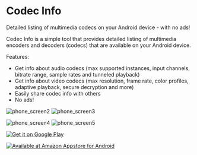 # Codec Info
Detailed listing of multimedia codecs on your Android device - with no ads!

Codec Info is a simple tool that provides detailed listing of multimedia encoders and decoders (codecs) that are available on your Android device.

Features:
- Get info about audio codecs (max supported instances, input channels, bitrate range, sample rates and tunneled playback)
- Get info about video codecs (max resolution, frame rate, color profiles, adaptive playback, secure decryption and more)
- Easily share codec info with others
- No ads!

![phone_screen2](https://user-images.githubusercontent.com/3923037/92001672-41bf4c80-ed3f-11ea-916d-0dd2d62931b1.png)
![phone_screen3](https://user-images.githubusercontent.com/3923037/92001686-4552d380-ed3f-11ea-9421-dce8936601d5.png)

![phone_screen4](https://user-images.githubusercontent.com/3923037/92001692-47b52d80-ed3f-11ea-9330-79a972432246.png)
![phone_screen5](https://user-images.githubusercontent.com/3923037/92001696-484dc400-ed3f-11ea-8cf4-b66169007832.png)



<a href='https://play.google.com/store/apps/details?id=com.parseus.codecinfo&pcampaignid=MKT-Other-global-all-co-prtnr-py-PartBadge-Mar2515-1'><img alt='Get it on Google Play' src='https://play.google.com/intl/en_us/badges/images/generic/en_badge_web_generic.png'/></a>

<a href='http://www.amazon.com/gp/product/B07H4ZR164/ref=mas_pm_codec_info'><img alt='Available at Amazon Appstore for Android' src='https://images-na.ssl-images-amazon.com/images/G/01/mobile-apps/devportal2/res/images/amazon-appstore-badge-english-black.png' /></a>
